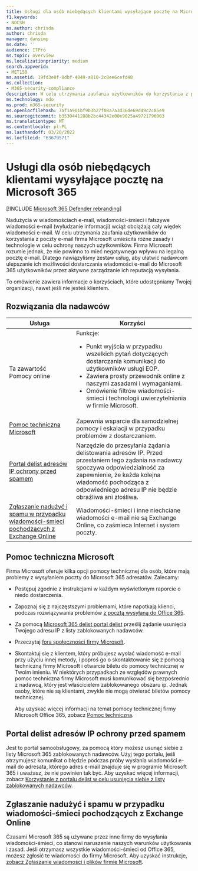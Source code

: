 ```yaml
---
title: Usługi dla osób niebędących klientami wysyłające pocztę na Microsoft 365
f1.keywords:
- NOCSH
ms.author: chrisda
author: chrisda
manager: dansimp
ms.date: ''
audience: ITPro
ms.topic: overview
ms.localizationpriority: medium
search.appverid:
- MET150
ms.assetid: 19fd3e0f-8dbf-4049-a810-2c8ee6cefd48
ms.collection:
- M365-security-compliance
description: W celu utrzymania zaufania użytkowników do korzystania z poczty e-mail firma Microsoft stosować różne zasady i technologie w celu ochrony naszych użytkowników.
ms.technology: mdo
ms.prod: m365-security
ms.openlocfilehash: 7af1a901bf9b3b27f08a7a3d36de69d49c2c85e9
ms.sourcegitcommit: b3530441288b2bc44342e00e9025a49721796903
ms.translationtype: MT
ms.contentlocale: pl-PL
ms.lasthandoff: 03/20/2022
ms.locfileid: "63679571"
---
```

# <a name="services-for-non-customers-sending-mail-to-microsoft-365"></a>Usługi dla osób niebędących klientami wysyłające pocztę na Microsoft 365

[!INCLUDE [Microsoft 365 Defender rebranding](../includes/microsoft-defender-for-office.md)]


Nadużycia w wiadomościach e-mail, wiadomości-śmieci i fałszywe wiadomości e-mail (wyłudzanie informacji) wciąż obciążają cały więdek wiadomości e-mail. W celu utrzymania zaufania użytkowników do korzystania z poczty e-mail firma Microsoft umieściła różne zasady i technologie w celu ochrony naszych użytkowników. Firma Microsoft rozumie jednak, że nie powinno to mieć negatywnego wpływu na legalną pocztę e-mail. Dlatego nawiązyliśmy zestaw usług, aby ułatwić nadawcom ulepszanie ich możliwości dostarczania wiadomości e-mail do Microsoft 365 użytkowników przez aktywne zarządzanie ich reputacją wysyłania.

To omówienie zawiera informacje o korzyściach, które udostępniamy Twojej organizacji, nawet jeśli nie jesteś klientem.

## <a name="sender-solutions"></a>Rozwiązania dla nadawców

|Usługa|Korzyści|
|---|---|
|Ta zawartość Pomocy online|Funkcje: <ul><li>Punkt wyjścia w przypadku wszelkich pytań dotyczących dostarczania komunikacji do użytkowników usługi EOP.</li><li>Zawiera prosty przewodnik online z naszymi zasadami i wymaganiami.</li><li>Omówienie filtrów wiadomości-śmieci i technologii uwierzytelniania w firmie Microsoft.</li><ul>|
|[Pomoc techniczna Microsoft](#microsoft-support)|Zapewnia wsparcie dla samodzielnej pomocy i eskalacji w przypadku problemów z dostarczaniem.|
|[Portal delist adresów IP ochrony przed spamem](#anti-spam-ip-delist-portal)|Narzędzie do przesyłania żądania delistowania adresów IP. Przed przesłaniem tego żądania na nadawcy spoczywa odpowiedzialność za zapewnienie, że każda kolejna wiadomość pochodząca z odpowiedniego adresu IP nie będzie obraźliwa ani złośliwa.|
|[Zgłaszanie nadużyć i spamu w przypadku wiadomości-śmieci pochodzących z Exchange Online](#abuse-and-spam-reporting-for-junk-email-originating-from-exchange-online)|Wiadomości-śmieci i inne niechciane wiadomości e-mail nie są Exchange Online, co zaśmieca Internet i system poczty.|

## <a name="microsoft-support"></a>Pomoc techniczna Microsoft

Firma Microsoft oferuje kilka opcji pomocy technicznej dla osób, które mają problemy z wysyłaniem poczty do Microsoft 365 adresatów. Zalecamy:

- Postępuj zgodnie z instrukcjami w każdym wyświetlonym raporcie o niedo dostarczenia.

- Zapoznaj się z najczęstszymi problemami, które napotkają klienci, podczas rozwiązywania problemów [z pocztą wysyłaną do Office 365](troubleshooting-mail-sent-to-office-365.md).

- Za pomocą [Microsoft 365 delist portal delist](https://sender.office.com) prześlij żądanie usunięcia Twojego adresu IP z listy zablokowanych nadawców.

- Przeczytaj [fora społeczności firmy Microsoft](https://community.office365.com/f/).

- Skontaktuj się z klientem, który próbujesz wysłać wiadomość e-mail przy użyciu innej metody, i poproś go o skontaktowanie się z pomocą techniczną firmy Microsoft i otwarcie biletu do pomocy technicznej w Twoim imieniu. W niektórych przypadkach ze względów prawnych pomoc techniczna firmy Microsoft musi komunikować się bezpośrednio z nadawcą, który jest właścicielem zablokowanego obszaru ip. Jednak osoby, które nie są klientami, zwykle nie mogą otwierać biletów pomocy technicznej.

  Aby uzyskać więcej informacji na temat pomocy technicznej firmy Microsoft Office 365, zobacz [Pomoc techniczna](/office365/servicedescriptions/office-365-platform-service-description/support).

## <a name="anti-spam-ip-delist-portal"></a>Portal delist adresów IP ochrony przed spamem

Jest to portal samoobsługowy, za pomocą który możesz usunąć siebie z listy Microsoft 365 zablokowanych nadawców. Użyj tego portalu, jeśli otrzymujesz komunikat o błędzie podczas próby wysłania wiadomości e-mail do adresata, którego adres e-mail znajduje się w programie Microsoft 365 i uważasz, że nie powinien tak być. Aby uzyskać więcej informacji, zobacz [Korzystanie z portalu delist w celu usunięcia siebie z listy zablokowanych nadawców](use-the-delist-portal-to-remove-yourself-from-the-office-365-blocked-senders-lis.md).

## <a name="abuse-and-spam-reporting-for-junk-email-originating-from-exchange-online"></a>Zgłaszanie nadużyć i spamu w przypadku wiadomości-śmieci pochodzących z Exchange Online

Czasami Microsoft 365 są używane przez inne firmy do wysyłania wiadomości-śmieci, co stanowi naruszenie naszych warunków użytkowania i zasad. Jeśli otrzymasz wszystkie wiadomości-śmieci od Office 365, możesz zgłosić te wiadomości do firmy Microsoft. Aby uzyskać instrukcje, [zobacz Zgłaszanie wiadomości i plików firmie Microsoft](report-junk-email-messages-to-microsoft.md).
